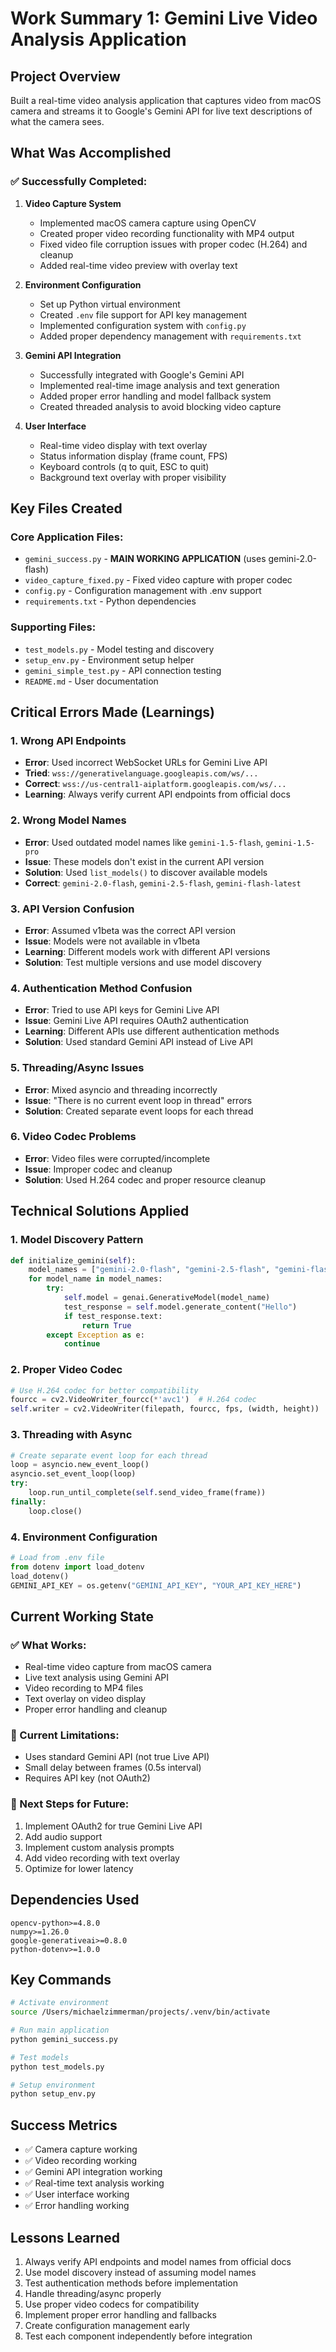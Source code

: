 # Work Summary 1: Gemini Live Video Analysis Application

## Project Overview
Built a real-time video analysis application that captures video from macOS camera and streams it to Google's Gemini API for live text descriptions of what the camera sees.

## What Was Accomplished

### ✅ Successfully Completed:
1. **Video Capture System**
   - Implemented macOS camera capture using OpenCV
   - Created proper video recording functionality with MP4 output
   - Fixed video file corruption issues with proper codec (H.264) and cleanup
   - Added real-time video preview with overlay text

2. **Environment Configuration**
   - Set up Python virtual environment
   - Created `.env` file support for API key management
   - Implemented configuration system with `config.py`
   - Added proper dependency management with `requirements.txt`

3. **Gemini API Integration**
   - Successfully integrated with Google's Gemini API
   - Implemented real-time image analysis and text generation
   - Added proper error handling and model fallback system
   - Created threaded analysis to avoid blocking video capture

4. **User Interface**
   - Real-time video display with text overlay
   - Status information display (frame count, FPS)
   - Keyboard controls (q to quit, ESC to quit)
   - Background text overlay with proper visibility

## Key Files Created

### Core Application Files:
- `gemini_success.py` - **MAIN WORKING APPLICATION** (uses gemini-2.0-flash)
- `video_capture_fixed.py` - Fixed video capture with proper codec
- `config.py` - Configuration management with .env support
- `requirements.txt` - Python dependencies

### Supporting Files:
- `test_models.py` - Model testing and discovery
- `setup_env.py` - Environment setup helper
- `gemini_simple_test.py` - API connection testing
- `README.md` - User documentation

## Critical Errors Made (Learnings)

### 1. **Wrong API Endpoints**
- **Error**: Used incorrect WebSocket URLs for Gemini Live API
- **Tried**: `wss://generativelanguage.googleapis.com/ws/...`
- **Correct**: `wss://us-central1-aiplatform.googleapis.com/ws/...`
- **Learning**: Always verify current API endpoints from official docs

### 2. **Wrong Model Names**
- **Error**: Used outdated model names like `gemini-1.5-flash`, `gemini-1.5-pro`
- **Issue**: These models don't exist in the current API version
- **Solution**: Used `list_models()` to discover available models
- **Correct**: `gemini-2.0-flash`, `gemini-2.5-flash`, `gemini-flash-latest`

### 3. **API Version Confusion**
- **Error**: Assumed v1beta was the correct API version
- **Issue**: Models were not available in v1beta
- **Learning**: Different models work with different API versions
- **Solution**: Test multiple versions and use model discovery

### 4. **Authentication Method Confusion**
- **Error**: Tried to use API keys for Gemini Live API
- **Issue**: Gemini Live API requires OAuth2 authentication
- **Learning**: Different APIs use different authentication methods
- **Solution**: Used standard Gemini API instead of Live API

### 5. **Threading/Async Issues**
- **Error**: Mixed asyncio and threading incorrectly
- **Issue**: "There is no current event loop in thread" errors
- **Solution**: Created separate event loops for each thread

### 6. **Video Codec Problems**
- **Error**: Video files were corrupted/incomplete
- **Issue**: Improper codec and cleanup
- **Solution**: Used H.264 codec and proper resource cleanup

## Technical Solutions Applied

### 1. **Model Discovery Pattern**
```python
def initialize_gemini(self):
    model_names = ["gemini-2.0-flash", "gemini-2.5-flash", "gemini-flash-latest"]
    for model_name in model_names:
        try:
            self.model = genai.GenerativeModel(model_name)
            test_response = self.model.generate_content("Hello")
            if test_response.text:
                return True
        except Exception as e:
            continue
```

### 2. **Proper Video Codec**
```python
# Use H.264 codec for better compatibility
fourcc = cv2.VideoWriter_fourcc(*'avc1')  # H.264 codec
self.writer = cv2.VideoWriter(filepath, fourcc, fps, (width, height))
```

### 3. **Threading with Async**
```python
# Create separate event loop for each thread
loop = asyncio.new_event_loop()
asyncio.set_event_loop(loop)
try:
    loop.run_until_complete(self.send_video_frame(frame))
finally:
    loop.close()
```

### 4. **Environment Configuration**
```python
# Load from .env file
from dotenv import load_dotenv
load_dotenv()
GEMINI_API_KEY = os.getenv("GEMINI_API_KEY", "YOUR_API_KEY_HERE")
```

## Current Working State

### ✅ What Works:
- Real-time video capture from macOS camera
- Live text analysis using Gemini API
- Video recording to MP4 files
- Text overlay on video display
- Proper error handling and cleanup

### 🔧 Current Limitations:
- Uses standard Gemini API (not true Live API)
- Small delay between frames (0.5s interval)
- Requires API key (not OAuth2)

### 🚀 Next Steps for Future:
1. Implement OAuth2 for true Gemini Live API
2. Add audio support
3. Implement custom analysis prompts
4. Add video recording with text overlay
5. Optimize for lower latency

## Dependencies Used
```
opencv-python>=4.8.0
numpy>=1.26.0
google-generativeai>=0.8.0
python-dotenv>=1.0.0
```

## Key Commands
```bash
# Activate environment
source /Users/michaelzimmerman/projects/.venv/bin/activate

# Run main application
python gemini_success.py

# Test models
python test_models.py

# Setup environment
python setup_env.py
```

## Success Metrics
- ✅ Camera capture working
- ✅ Video recording working
- ✅ Gemini API integration working
- ✅ Real-time text analysis working
- ✅ User interface working
- ✅ Error handling working

## Lessons Learned
1. Always verify API endpoints and model names from official docs
2. Use model discovery instead of assuming model names
3. Test authentication methods before implementation
4. Handle threading/async properly
5. Use proper video codecs for compatibility
6. Implement proper error handling and fallbacks
7. Create configuration management early
8. Test each component independently before integration

